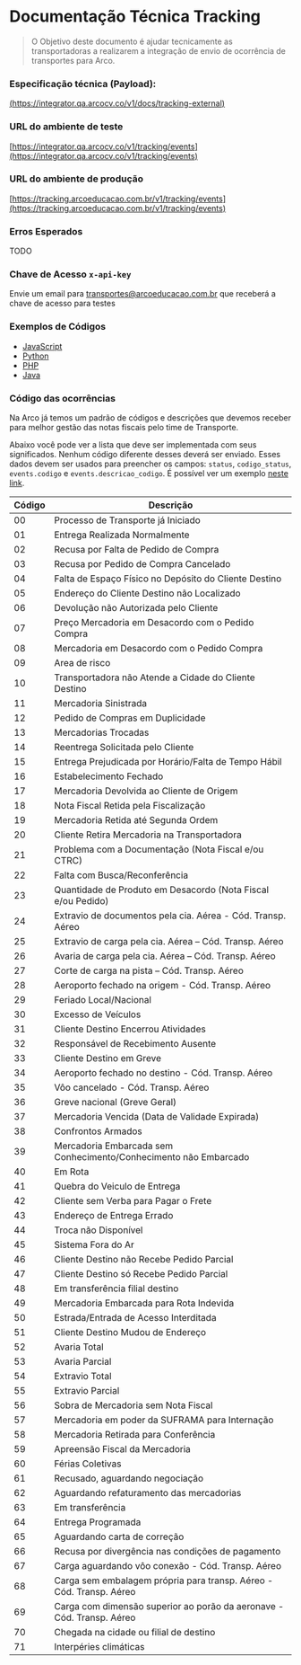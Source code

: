 
# Documentação Técnica Tracking
> O Objetivo deste documento é ajudar tecnicamente as transportadoras a realizarem a integração de envio de ocorrência de transportes para Arco.

### Especificação técnica (Payload):
[(https://integrator.qa.arcocv.co/v1/docs/tracking-external)](https://integrator.qa.arcocv.co/v1/docs/tracking-external)

###  URL do ambiente de teste
[https://integrator.qa.arcocv.co/v1/tracking/events](https://integrator.qa.arcocv.co/v1/tracking/events)

### URL do ambiente de produção
[https://tracking.arcoeducacao.com.br/v1/tracking/events](https://tracking.arcoeducacao.com.br/v1/tracking/events)

### Erros Esperados
TODO

### Chave de Acesso `x-api-key`
Envie um email para [transportes@arcoeducacao.com.br](transportes@arcoeducacao.com.br) que receberá a chave de acesso para testes

### Exemplos de Códigos
- [JavaScript](JavaScript)
- [Python](Python)
- [PHP](PHP)
- [Java](Java)
  
### Código das ocorrências
Na Arco já temos um padrão de códigos e descrições que devemos receber para melhor gestão das notas fiscais pelo time de Transporte.

Abaixo você pode ver a lista que deve ser implementada com seus significados. Nenhum código diferente desses deverá ser enviado. Esses dados devem ser usados para preencher os campos: `status`, `codigo_status`, `events.codigo` e `events.descricao_codigo`. É possível ver um exemplo [neste link](https://1ciiwix04k.execute-api.us-east-1.amazonaws.com/prod/v1/docs-tracking-external-openapi).

| Código | Descrição |
| --- | --- |
| 00 | Processo de Transporte já Iniciado |
| 01 | Entrega Realizada Normalmente |
| 02 | Recusa por Falta de Pedido de Compra |
| 03 | Recusa por Pedido de Compra Cancelado |
| 04 | Falta de Espaço Físico no Depósito do Cliente Destino |
| 05 | Endereço do Cliente Destino não Localizado |
| 06 | Devolução não Autorizada pelo Cliente |
| 07 | Preço Mercadoria em Desacordo com o Pedido Compra |
| 08 | Mercadoria em Desacordo com o Pedido Compra |
| 09 | Area de risco |
| 10 | Transportadora não Atende a Cidade do Cliente Destino |
| 11 | Mercadoria Sinistrada |
| 12 | Pedido de Compras em Duplicidade |
| 13 | Mercadorias Trocadas |
| 14 | Reentrega Solicitada pelo Cliente |
| 15 | Entrega Prejudicada por Horário/Falta de Tempo Hábil |
| 16 | Estabelecimento Fechado |
| 17 | Mercadoria Devolvida ao Cliente de Origem |
| 18 | Nota Fiscal Retida pela Fiscalização |
| 19 | Mercadoria Retida até Segunda Ordem |
| 20 | Cliente Retira Mercadoria na Transportadora |
| 21 | Problema com a Documentação (Nota Fiscal e/ou CTRC) |
| 22 | Falta com Busca/Reconferência |
| 23 | Quantidade de Produto em Desacordo (Nota Fiscal e/ou Pedido) |
| 24 | Extravio de documentos pela cia. Aérea - Cód. Transp. Aéreo |
| 25 | Extravio de carga pela cia. Aérea – Cód. Transp. Aéreo |
| 26 | Avaria de carga pela cia. Aérea – Cód. Transp. Aéreo |
| 27 | Corte de carga na pista – Cód. Transp. Aéreo |
| 28 | Aeroporto fechado na origem - Cód. Transp. Aéreo |
| 29 | Feriado Local/Nacional |
| 30 | Excesso de Veículos |
| 31 | Cliente Destino Encerrou Atividades |
| 32 | Responsável de Recebimento Ausente |
| 33 | Cliente Destino em Greve |
| 34 | Aeroporto fechado no destino - Cód. Transp. Aéreo |
| 35 | Vôo cancelado - Cód. Transp. Aéreo |
| 36 | Greve nacional (Greve Geral) |
| 37 | Mercadoria Vencida (Data de Validade Expirada) |
| 38 | Confrontos Armados |
| 39 | Mercadoria Embarcada sem Conhecimento/Conhecimento não Embarcado |
| 40 | Em Rota |
| 41 | Quebra do Veiculo de Entrega |
| 42 | Cliente sem Verba para Pagar o Frete |
| 43 | Endereço de Entrega Errado |
| 44 | Troca não Disponível |
| 45 | Sistema Fora do Ar |
| 46 | Cliente Destino não Recebe Pedido Parcial |
| 47 | Cliente Destino só Recebe Pedido Parcial |
| 48 | Em transferência filial destino |
| 49 | Mercadoria Embarcada para Rota Indevida |
| 50 | Estrada/Entrada de Acesso Interditada |
| 51 | Cliente Destino Mudou de Endereço |
| 52 | Avaria Total |
| 53 | Avaria Parcial |
| 54 | Extravio Total |
| 55 | Extravio Parcial |
| 56 | Sobra de Mercadoria sem Nota Fiscal |
| 57 | Mercadoria em poder da SUFRAMA para Internação |
| 58 | Mercadoria Retirada para Conferência |
| 59 | Apreensão Fiscal da Mercadoria |
| 60 | Férias Coletivas |
| 61 | Recusado, aguardando negociação |
| 62 | Aguardando refaturamento das mercadorias |
| 63 | Em transferência |
| 64 | Entrega Programada |
| 65 | Aguardando carta de correção |
| 66 | Recusa por divergência nas condições de pagamento |
| 67 | Carga aguardando vôo conexão - Cód. Transp. Aéreo |
| 68 | Carga sem embalagem própria para transp. Aéreo - Cód. Transp. Aéreo |
| 69 | Carga com dimensão superior ao porão da aeronave - Cód. Transp. Aéreo |
| 70 | Chegada na cidade ou filial de destino |
| 71 | Interpéries climáticas |
